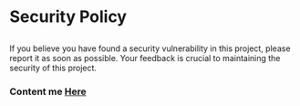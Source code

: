 # Security Policy

##  

If you believe you have found a security vulnerability in this project, please report it as soon as possible. Your feedback is crucial to maintaining the security of this project. 

### Content me [Here](https://t.me/emadadel4)
